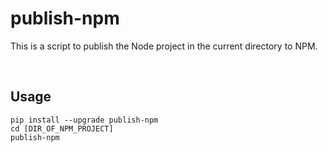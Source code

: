 # publish-npm

This is a script to publish the Node project in the current directory to NPM.

<br />

## Usage

```
pip install --upgrade publish-npm
cd [DIR_OF_NPM_PROJECT]
publish-npm
```
